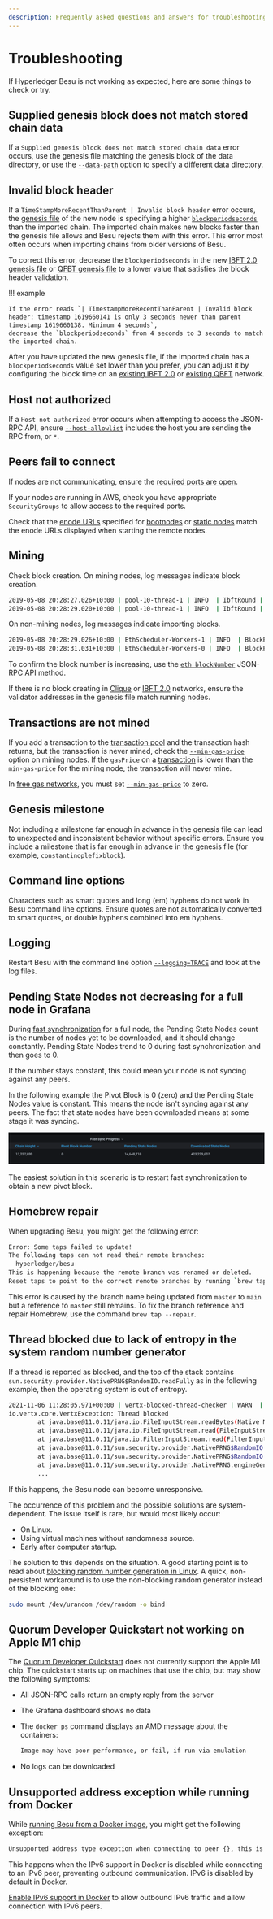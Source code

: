 ```yaml
---
description: Frequently asked questions and answers for troubleshooting Hyperledger Besu
---
```


# Troubleshooting

If Hyperledger Besu is not working as expected, here are some things to check or try.

## Supplied genesis block does not match stored chain data

If a `Supplied genesis block does not match stored chain data` error occurs, use the genesis file
matching the genesis block of the data directory, or use the
[`--data-path`](../../Reference/CLI/CLI-Syntax.md#data-path) option to specify a different data
directory.

## Invalid block header

If a `TimeStampMoreRecentThanParent | Invalid block header` error occurs, the [genesis file](../configure/Genesis-File.md) of the new node is specifying a higher
[`blockperiodseconds`](../configure/Consensus-Protocols/IBFT.md#block-time) than the imported chain.
The imported chain makes new blocks faster than the genesis file allows and Besu rejects them with this error.
This error most often occurs when importing chains from older versions of Besu.

To correct this error, decrease the `blockperiodseconds` in the new [IBFT 2.0 genesis file](../configure/Consensus-Protocols/IBFT.md#genesis-file)
or [QFBT genesis file](../configure/Consensus-Protocols/QBFT.md#genesis-file) to a lower value that satisfies the block header validation.

!!! example

    If the error reads `| TimestampMoreRecentThanParent | Invalid block header: timestamp 1619660141 is only 3 seconds newer than parent timestamp 1619660138. Minimum 4 seconds`,
    decrease the `blockperiodseconds` from 4 seconds to 3 seconds to match the imported chain.

After you have updated the new genesis file, if the imported chain has a `blockperiodseconds` value set lower than you prefer, you can adjust it by configuring the block time on an
[existing IBFT 2.0](../configure/Consensus-Protocols/IBFT.md#configure-block-time-on-an-existing-network-deployment)
or [existing QBFT](../configure/Consensus-Protocols/QBFT.md#configure-block-time-on-an-existing-network) network.

## Host not authorized

If a `Host not authorized` error occurs when attempting to access the JSON-RPC API, ensure
[`--host-allowlist`](../../Reference/CLI/CLI-Syntax.md#host-allowlist) includes the host you are
sending the RPC from, or `*`.

## Peers fail to connect

If nodes are not communicating, ensure the
[required ports are open](../connect/configure-ports.md).

If your nodes are running in AWS, check you have appropriate `SecurityGroups` to allow access to
the required ports.

Check that the [enode URLs](../../Concepts/Node-Keys.md#enode-url) specified for
[bootnodes](../../private-networks/how-to/connect/bootnodes.md) or
[static nodes](../connect/static-nodes.md) match the enode URLs displayed when starting the
remote nodes.

## Mining

Check block creation. On mining nodes, log messages indicate block creation.

```bash
2019-05-08 20:28:27.026+10:00 | pool-10-thread-1 | INFO  | IbftRound | Importing block to chain. round=ConsensusRoundIdentifier{Sequence=660, Round=0}, hash=0x759afaba4e923d89175d850ceca4b8ef81f7d9c727b0b0b8e714b624a4b8e8cc
2019-05-08 20:28:29.020+10:00 | pool-10-thread-1 | INFO  | IbftRound | Importing block to chain. round=ConsensusRoundIdentifier{Sequence=661, Round=0}, hash=0x5443e504256765f06b3cebfbee82276a034ebcc8d685b7c3d1a6010fd4acfa14
```

On non-mining nodes, log messages indicate importing blocks.

```bash
2019-05-08 20:28:29.026+10:00 | EthScheduler-Workers-1 | INFO  | BlockPropagationManager | Imported #661 / 0 tx / 0 om / 0 (0.0%) gas / (0x5443e504256765f06b3cebfbee82276a034ebcc8d685b7c3d1a6010fd4acfa14) in 0.000s.
2019-05-08 20:28:31.031+10:00 | EthScheduler-Workers-0 | INFO  | BlockPropagationManager | Imported #662 / 0 tx / 0 om / 0 (0.0%) gas / (0x0ead4e20123d3f1433d8dec894fcce386da4049819b24b309963ce7a8a0fcf03) in 0.000s.
```

To confirm the block number is increasing, use the
[`eth_blockNumber`](../../Reference/API-Methods.md#eth_blocknumber) JSON-RPC API method.

If there is no block creating in [Clique](../configure/Consensus-Protocols/Clique.md#extra-data)
or [IBFT 2.0](../configure/Consensus-Protocols/IBFT.md#extra-data) networks, ensure the validator
addresses in the genesis file match running nodes.

## Transactions are not mined

If you add a transaction to the
[transaction pool](../../Concepts/Transactions/Transaction-Pool.md) and the transaction hash
returns, but the transaction is never mined, check the
[`--min-gas-price`](../../Reference/CLI/CLI-Syntax.md#min-gas-price) option on mining nodes. If the
`gasPrice` on a [transaction](../send-transactions.md) is lower than the
`min-gas-price` for the mining node, the transaction will never mine.

In [free gas networks](../configure/FreeGas.md), you must set
[`--min-gas-price`](../../Reference/CLI/CLI-Syntax.md#min-gas-price) to zero.

## Genesis milestone

Not including a milestone far enough in advance in the genesis file can lead to unexpected and
inconsistent behavior without specific errors. Ensure you include a milestone that is far enough in
advance in the genesis file (for example, `constantinoplefixblock`).

## Command line options

Characters such as smart quotes and long (em) hyphens do not work in Besu command line options.
Ensure quotes are not automatically converted to smart quotes, or double hyphens combined into em
hyphens.

## Logging

Restart Besu with the command line option
[`--logging=TRACE`](../../Reference/CLI/CLI-Syntax.md#logging) and look at the log files.

## Pending State Nodes not decreasing for a full node in Grafana

During [fast synchronization](../../public-networks/how-to/connect/sync-node.md#run-a-full-node) for a full node, the
Pending State Nodes count is the number of nodes yet to be downloaded, and it should change
constantly. Pending State Nodes trend to 0 during fast synchronization and then goes to 0.

If the number stays constant, this could mean your node is not syncing against any peers.

In the following example the Pivot Block is 0 (zero) and the Pending State Nodes value is constant.
This means the node isn't syncing against any peers. The fact that state nodes have been downloaded
means at some stage it was syncing.

![Fast synchronization](../../images/fastsync.png)

The easiest solution in this scenario is to restart fast synchronization to obtain a new
pivot block.

## Homebrew repair

When upgrading Besu, you might get the following error:

```bash
Error: Some taps failed to update!
The following taps can not read their remote branches:
  hyperledger/besu
This is happening because the remote branch was renamed or deleted.
Reset taps to point to the correct remote branches by running `brew tap --repair`
```

This error is caused by the branch name being updated from `master` to `main` but a reference to `master` still remains.
To fix the branch reference and repair Homebrew, use the command `brew tap --repair`.

## Thread blocked due to lack of entropy in the system random number generator

If a thread is reported as blocked, and the top of the stack contains
`sun.security.provider.NativePRNG$RandomIO.readFully` as in the following example, then the operating
system is out of entropy.

```bash
2021-11-06 11:28:05.971+00:00 | vertx-blocked-thread-checker | WARN  | BlockedThreadChecker | Thread Thread[vert.x-worker-thread-2,5,main]=Thread[vert.x-worker-thread-2,5,main] has been blocked for 60387 ms, time limit is 60000 ms
io.vertx.core.VertxException: Thread blocked
        at java.base@11.0.11/java.io.FileInputStream.readBytes(Native Method)
        at java.base@11.0.11/java.io.FileInputStream.read(FileInputStream.java:279)
        at java.base@11.0.11/java.io.FilterInputStream.read(FilterInputStream.java:133)
        at java.base@11.0.11/sun.security.provider.NativePRNG$RandomIO.readFully(NativePRNG.java:424)
        at java.base@11.0.11/sun.security.provider.NativePRNG$RandomIO.implGenerateSeed(NativePRNG.java:441)
        at java.base@11.0.11/sun.security.provider.NativePRNG.engineGenerateSeed(NativePRNG.java:226)
        ...
```

If this happens, the Besu node can become unresponsive.

The occurrence of this problem and the possible solutions are system-dependent.
The issue itself is rare, but would most likely occur:

* On Linux.
* Using virtual machines without randomness source.
* Early after computer startup.

The solution to this depends on the situation.
A good starting point is to read about [blocking random number generation in Linux](https://man7.org/linux/man-pages/man4/random.4.html).
A quick, non-persistent workaround is to use the non-blocking random generator instead of the blocking one:

```bash
sudo mount /dev/urandom /dev/random -o bind
```

## Quorum Developer Quickstart not working on Apple M1 chip

The [Quorum Developer Quickstart](../../Tutorials/Developer-Quickstart.md) does not currently support
the Apple M1 chip. The quickstart starts up on machines that use the chip, but may show the
following symptoms:

* All JSON-RPC calls return an empty reply from the server
* The Grafana dashboard shows no data
* The `docker ps` command displays an AMD message about the containers:

    ```bash
    Image may have poor performance, or fail, if run via emulation
    ```

* No logs can be downloaded

## Unsupported address exception while running from Docker

While [running Besu from a Docker image](../../get-started/install/run-docker-image.md), you might get the following exception:

```bash
Unsupported address type exception when connecting to peer {}, this is likely due to ipv6 not being enabled at runtime.
```

This happens when the IPv6 support in Docker is disabled while connecting to an IPv6 peer, preventing outbound communication.
IPv6 is disabled by default in Docker.

[Enable IPv6 support in Docker](https://docs.docker.com/config/daemon/ipv6/) to allow outbound IPv6 traffic and allow connection with IPv6 peers.
